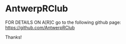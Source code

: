 # AntwerpRClub

FOR DETAILS ON A[R]C go to the following github page: https://github.com/AntwerpRClub

Thanks!

